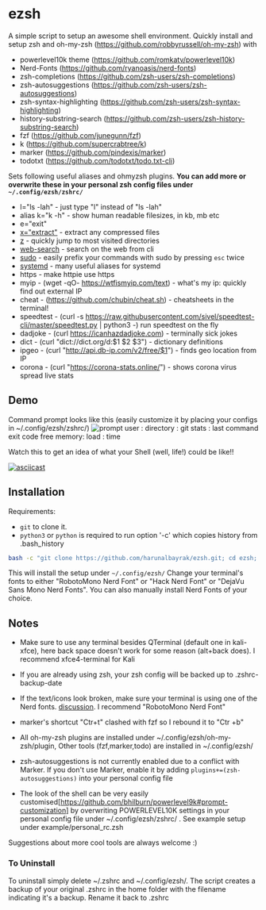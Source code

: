 # ezsh
A simple script to setup an awesome shell environment.
Quickly install and setup zsh and oh-my-zsh (https://github.com/robbyrussell/oh-my-zsh) with
* powerlevel10k theme (https://github.com/romkatv/powerlevel10k)
* Nerd-Fonts (https://github.com/ryanoasis/nerd-fonts)
* zsh-completions (https://github.com/zsh-users/zsh-completions)
* zsh-autosuggestions (https://github.com/zsh-users/zsh-autosuggestions)
* zsh-syntax-highlighting (https://github.com/zsh-users/zsh-syntax-highlighting)
* history-substring-search (https://github.com/zsh-users/zsh-history-substring-search)
* fzf (https://github.com/junegunn/fzf)
* k (https://github.com/supercrabtree/k)
* marker (https://github.com/pindexis/marker)
* todotxt (https://github.com/todotxt/todo.txt-cli)

Sets following useful aliases and ohmyzsh plugins. **You can add more or overwrite these in your personal zsh config files under `~/.config/ezsh/zshrc/`** 
* l="ls -lah"         - just type "l" instead of "ls -lah"
* alias k="k -h"	  - show human readable filesizes, in kb, mb etc
* e="exit"
* [x="extract"](https://github.com/ohmyzsh/ohmyzsh/tree/master/plugins/extract)         - extract any compressed files
* [z](https://github.com/ohmyzsh/ohmyzsh/tree/master/plugins/z)   - quickly jump to most visited directories
* [web-search](https://github.com/ohmyzsh/ohmyzsh/tree/master/plugins/web-search)    - search on the web from cli
* [sudo](https://github.com/ohmyzsh/ohmyzsh/tree/master/plugins/sudo)                - easily prefix your commands with sudo by pressing `esc` twice
* [systemd](https://github.com/ohmyzsh/ohmyzsh/tree/master/plugins/systemd)          - many useful aliases for systemd
* https               - make httpie use https
* myip - (wget -qO- https://wtfismyip.com/text)       - what's my ip: quickly find out external IP
* cheat - (https://github.com/chubin/cheat.sh)        - cheatsheets in the terminal!
* speedtest - (curl -s https://raw.githubusercontent.com/sivel/speedtest-cli/master/speedtest.py | python3 -) run speedtest on the fly
* dadjoke - (curl https://icanhazdadjoke.com)         - terminally sick jokes
* dict - (curl "dict://dict.org/d:$1 $2 $3")          - dictionary definitions
* ipgeo - (curl "http://api.db-ip.com/v2/free/$1")    - finds geo location from IP
* corona - (curl "https://corona-stats.online/")      - shows corona virus spread live stats

## Demo

Command prompt looks like this (easily customize it by placing your configs in ~/.config/ezsh/zshrc/)
![prompt](https://user-images.githubusercontent.com/8462091/43674765-8bb13a76-9817-11e8-8b7b-16b8b1998408.png)
user :  directory  :  git stats : last command exit code                     free memory: load : time

Watch this to get an idea of what your Shell (well, life!) could be like!!

[![asciicast](https://asciinema.org/a/225226.svg)](https://asciinema.org/a/225226)


## Installation
Requirements:
* `git` to clone it.
* `python3` or `python` is required to run option '-c' which copies history from .bash_history

``` bash
bash -c "git clone https://github.com/harunalbayrak/ezsh.git; cd ezsh; ./install.sh -c"
```
This will install the setup under `~/.config/ezsh/`
Change your terminal's fonts to either "RobotoMono Nerd Font" or "Hack Nerd Font" or "DejaVu Sans Mono Nerd Fonts".
You can also manually install Nerd Fonts of your choice.

## Notes
* Make sure to use any terminal besides QTerminal (default one in kali-xfce), here back space doesn't work for some reason (alt+back does). I recommend xfce4-terminal for Kali

* If you are already using zsh, your zsh config will be backed up to .zshrc-backup-date

* If the text/icons look broken, make sure your terminal is using one of the Nerd fonts. [discussion](https://github.com/powerline/fonts/issues/185). I recommend "RobotoMono Nerd Font"

* marker's shortcut "Ctr+t" clashed with fzf so I rebound it to "Ctr +b"

* All oh-my-zsh plugins are installed under ~/.config/ezsh/oh-my-zsh/plugin, Other tools (fzf,marker,todo) are installed in ~/.config/ezsh/

* zsh-autosuggestions is not currently enabled due to a conflict with Marker. If you don't use Marker, enable it by adding `plugins+=(zsh-autosuggestions)` into your personal config file

* The look of the shell can be very easily customised[https://github.com/bhilburn/powerlevel9k#prompt-customization] by overwriting POWERLEVEL10K settings
in your personal config file under ~/.config/ezsh/zshrc/ . See example setup under example/personal_rc.zsh

Suggestions about more cool tools are always welcome :)

### To Uninstall
To uninstall simply delete ~/.zshrc and ~/.config/ezsh/. The script creates a backup of your original .zshrc in the home folder with the filename indicating it's a backup. Rename it back to .zshrc
